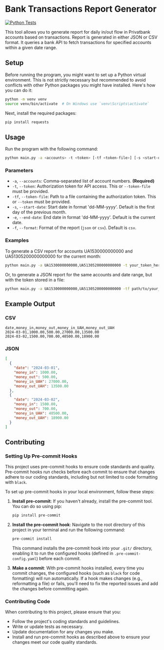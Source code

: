 # Bank Transactions Report Generator

[![Python Tests](https://github.com/cmw22/report-private-tx-flow/actions/workflows/python-tests.yml/badge.svg)](https://github.com/cmw22/report-private-tx-flow/actions/workflows/python-tests.yml)

This tool allows you to generate report for daily in/out flow in Privatbank accounts based on transactions.
Report is generated in either JSON or CSV format.
It queries a bank API to fetch transactions for specified accounts within a given date range.

## Setup

Before running the program, you might want to set up a Python virtual environment.
This is not strictly necessary but recommended to avoid conflicts with other Python packages you might have installed.
Here's how you can do it:

```bash
python -m venv venv
source venv/bin/activate  # On Windows use `venv\Scripts\activate`
```

Next, install the required packages:

```bash
pip install requests
```

## Usage

Run the program with the following command:

```bash
python main.py -a <accounts> -t <token> [-tf <token-file>] [-s <start-date>] [-e <end-date>] [-f <format>]
```

### Parameters

- `-a`, `--accounts`: Comma-separated list of account numbers. **(Required)**
- `-t`, `--token`: Authorization token for API access. This or `--token-file` must be provided.
- `-tf`, `--token-file`: Path to a file containing the authorization token. This or `--token` must be provided.
- `-s`, `--start-date`: Start date in format 'dd-MM-yyyy'. Default is the first day of the previous month.
- `-e`, `--end-date`: End date in format 'dd-MM-yyyy'. Default is the current date.
- `-f`, `--format`: Format of the report (`json` or `csv`). Default is `csv`.

### Examples

To generate a CSV report for accounts UA1530000000000 and UA51305200000000000 for the current month:

```bash
python main.py -a UA1530000000000,UA51305200000000000 -t your_token_here -s 01-03-2024
```

Or, to generate a JSON report for the same accounts and date range, but with the token stored in a file:

```bash
python main.py -a UA1530000000000,UA51305200000000000 -tf path/to/your_token_file -s 01-03-2024 -f json
```

## Example Output

### CSV

```csv
date,money_in,money_out,money_in_UAH,money_out_UAH
2024-03-01,1000.00,500.00,27000.00,13500.00
2024-03-02,1500.00,700.00,40500.00,18900.00
```

### JSON

```json
[
  {
    "date": "2024-03-01",
    "money_in": 1000.00,
    "money_out": 500.00,
    "money_in_UAH": 27000.00,
    "money_out_UAH": 13500.00
  },
  {
    "date": "2024-03-02",
    "money_in": 1500.00,
    "money_out": 700.00,
    "money_in_UAH": 40500.00,
    "money_out_UAH": 18900.00
  }
]
```

## Contributing

### Setting Up Pre-commit Hooks

This project uses pre-commit hooks to ensure code standards and quality.
Pre-commit hooks run checks before each commit to ensure that changes adhere to our coding standards, 
including but not limited to code formatting with `black`.

To set up pre-commit hooks in your local environment, follow these steps:

1. **Install pre-commit**: If you haven't already, install the pre-commit tool. You can do so using pip:

   ```bash
   pip install pre-commit
   ```

2. **Install the pre-commit hook**: Navigate to the root directory of this project in your terminal 
and run the following command:

   ```bash
   pre-commit install
   ```

   This command installs the pre-commit hook into your `.git/` directory,
   enabling it to run the configured hooks (defined in `.pre-commit-config.yaml`) before each commit.

3. **Make a commit**: With pre-commit hooks installed, every time you commit changes, the configured hooks
(such as `black` for code formatting) will run automatically. If a hook makes changes (e.g., reformatting a file) 
or fails, you'll need to fix the reported issues and add the changes before committing again.

### Contributing Code

When contributing to this project, please ensure that you:

- Follow the project's coding standards and guidelines.
- Write or update tests as necessary.
- Update documentation for any changes you make.
- Install and run pre-commit hooks as described above to ensure your changes meet our code quality standards.
